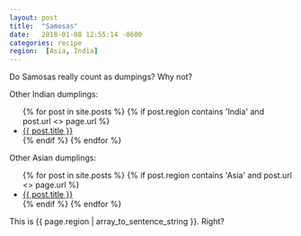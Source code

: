 ```yaml
---
layout: post
title:  "Samosas"
date:   2018-01-08 12:55:14 -0600
categories: recipe
region:  [Asia, India]
---
```


Do Samosas really count as dumpings?  Why not?

Other Indian dumplings:
<ul>
    {% for post in site.posts  %}
        {%  if post.region contains 'India' and post.url <> page.url %} 
            <li>
                <a href="{{ site.baseurl }}{{ post.url }}">{{ post.title }}</a>
            </li>
        {%  endif %} 
    {% endfor %}
</ul>

Other Asian dumplings:  
<ul>
    {% for post in site.posts  %}
        {%  if post.region contains 'Asia' and post.url <> page.url %} 
            <li>
                <a href="{{ site.baseurl }}{{ post.url }}">{{ post.title }}</a>
            </li>
        {%  endif %} 
    {% endfor %}
</ul>


    
This is {{ page.region | array_to_sentence_string }}.  Right?
